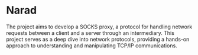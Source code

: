 # Narad

The project aims to develop a SOCKS proxy, a protocol for handling network requests between a client and a server through an intermediary. This project serves as a deep dive into network protocols, providing a hands-on approach to understanding and manipulating TCP/IP communications.

